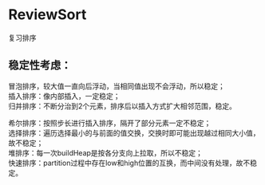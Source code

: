 # ReviewSort
复习排序
## 稳定性考虑：
冒泡排序，较大值一直向后浮动，当相同值出现不会浮动，所以稳定；  
插入排序：像内部插入，一定稳定；  
归并排序：不断分治到2个元素，排序后以插入方式扩大相邻范围，稳定。    

希尔排序：按照步长进行插入排序，隔开了部分元素一定不稳定；  
选择排序：遍历选择最小的与前面的值交换，交换时即可能出现越过相同大小值，故不稳定；  
堆排序：每一次buildHeap是按各分支向上拉取，所以不稳定；  
快速排序：partition过程中存在low和high位置的互换，而中间没有处理，故不稳定。  

